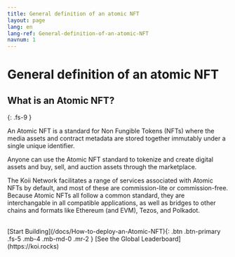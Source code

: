 ```yaml
---
title: General definition of an atomic NFT
layout: page
lang: en
lang-ref: General-definition-of-an-atomic-NFT
navnum: 1
---
```


# General definition of an atomic NFT

## What is an Atomic NFT?

{: .fs-9 }

An Atomic NFT is a standard for Non Fungible Tokens (NFTs) where the media assets and contract metadata are stored together immutably under a single unique identifier.

Anyone can use the Atomic NFT standard to tokenize and create digital assets and buy, sell, and auction assets through the marketplace.

The Koii Network facilitates a range of services associated with Atomic NFTs by default, and most of these are commission-lite or commission-free. Because Atomic NFTs all follow a common standard, they are interchangable in all compatible applications, as well as bridges to other chains and formats like Ethereum (and EVM), Tezos, and Polkadot.

<br>
[Start Building](/docs/How-to-deploy-an-Atomic-NFT){: .btn .btn-primary .fs-5 .mb-4 .mb-md-0 .mr-2 } [See the Global Leaderboard](https://koi.rocks)
